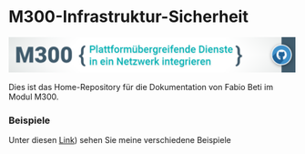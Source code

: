 # M300-Infrastruktur-Sicherheit

![M300-Banner](https://github.com/firedotwater/M300-Services/blob/main/images/Banner_M300_GitHub-Repository.png)

Dies ist das Home-Repository für die Dokumentation von Fabio Beti im Modul M300.

### Beispiele

Unter diesen [Link](https://github.com/firedotwater/M300-Services/tree/main/vagrant)) sehen Sie meine verschiedene Beispiele
